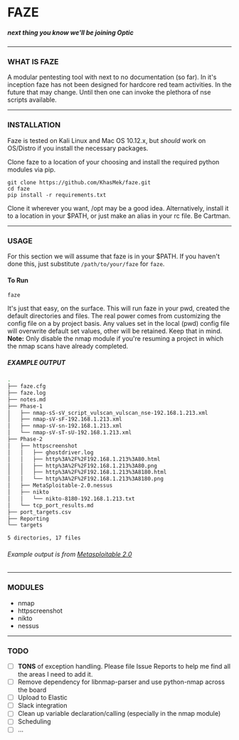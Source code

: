 # FAZE

##### next thing you know we'll be joining Optic

---

### WHAT IS FAZE

A modular pentesting tool with next to no documentation (so far). In it's inception faze has not been designed for hardcore red team activities. In the future that may change. Until then one can invoke the plethora of nse scripts available. 

---
### INSTALLATION

Faze is tested on Kali Linux and Mac OS 10.12.x, but _should_ work on OS/Distro if you install the necessary packages.

Clone faze to a location of your choosing and install the required python modules via pip.

```shell
git clone https://github.com/KhasMek/faze.git
cd faze
pip install -r requirements.txt
```

Clone it wherever you want, /opt may be a good idea. Alternatively, install it to a location in your $PATH, or just make an alias in your rc file. Be Cartman.

---
### USAGE

For this section we will assume that faze is in your $PATH. If you haven't done this, just substitute `/path/to/your/faze` for `faze`.

#### To Run
```
faze
```

It's just that easy, on the surface. This will run faze in your pwd, created the default directories and files. The real power comes from customizing the config file on a by project basis. Any values set in the local (pwd) config file will overwrite default set values, other will be retained. Keep that in mind. **Note:** Only disable the nmap module if you're resuming a project in which the nmap scans have already completed.

##### EXAMPLE OUTPUT
```bash
.
├── faze.cfg
├── faze.log
├── notes.md
├── Phase-1
│   ├── nmap-sS-sV_script_vulscan_vulscan_nse-192.168.1.213.xml
│   ├── nmap-sV-sF-192.168.1.213.xml
│   ├── nmap-sV-sn-192.168.1.213.xml
│   └── nmap-sV-sT-sU-192.168.1.213.xml
├── Phase-2
│   ├── httpscreenshot
│   │   ├── ghostdriver.log
│   │   ├── http%3A%2F%2F192.168.1.213%3A80.html
│   │   ├── http%3A%2F%2F192.168.1.213%3A80.png
│   │   ├── http%3A%2F%2F192.168.1.213%3A8180.html
│   │   └── http%3A%2F%2F192.168.1.213%3A8180.png
│   ├── MetaSploitable-2.0.nessus
│   ├── nikto
│   │   └── nikto-8180-192.168.1.213.txt
│   └── tcp_port_results.md
├── port_targets.csv
├── Reporting
└── targets

5 directories, 17 files
```
###### *Example output is from [Metasploitable 2.0](https://sourceforge.net/projects/metasploitable/files/Metasploitable2/)*

---

### MODULES
- nmap
- httpscreenshot
- nikto
- nessus

---

### TODO

- [ ] **TONS** of exception handling. Please file Issue Reports to help me find all the areas I need to add it.
- [ ] Remove dependency for libnmap-parser and use python-nmap across the board
- [ ] Upload to Elastic
- [ ] Slack integration
- [ ] Clean up variable declaration/calling (especially in the nmap module)
- [ ] Scheduling
- [ ] ...

